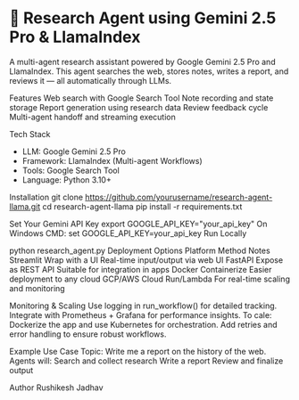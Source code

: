 # 🤖 Research Agent using Gemini 2.5 Pro & LlamaIndex

A multi-agent research assistant powered by Google Gemini 2.5 Pro and LlamaIndex. This agent searches the web, stores notes, writes a report, and reviews it — all automatically through LLMs.

Features
Web search with Google Search Tool
Note recording and state storage
Report generation using research data
Review feedback cycle
Multi-agent handoff and streaming execution

Tech Stack

- LLM: Google Gemini 2.5 Pro
- Framework: LlamaIndex (Multi-agent Workflows)
- Tools: Google Search Tool
- Language: Python 3.10+

Installation
git clone https://github.com/yourusername/research-agent-llama.git
cd research-agent-llama
pip install -r requirements.txt

Set Your Gemini API Key
export GOOGLE_API_KEY="your_api_key"
On Windows CMD:
set GOOGLE_API_KEY=your_api_key
Run Locally

python research_agent.py
Deployment Options
Platform	Method	Notes
Streamlit	Wrap with a UI	Real-time input/output via web UI
FastAPI	Expose as REST API	Suitable for integration in apps
Docker	Containerize	Easier deployment to any cloud
GCP/AWS	Cloud Run/Lambda	For real-time scaling and monitoring

Monitoring & Scaling
Use logging in run_workflow() for detailed tracking.
Integrate with Prometheus + Grafana for performance insights.
To cale: Dockerize the app and use Kubernetes for orchestration.
Add retries and error handling to ensure robust workflows.

Example Use Case
Topic: Write me a report on the history of the web.
Agents will:
Search and collect research
Write a report
Review and finalize output

Author
Rushikesh Jadhav 

